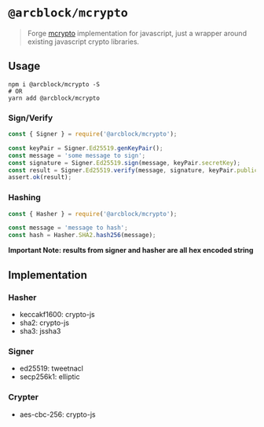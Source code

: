 # `@arcblock/mcrypto`

> Forge [mcrypto](https://github.com/ArcBlock/mcrypto) implementation for javascript, just a wrapper around existing javascript crypto libraries.

## Usage

```shell
npm i @arcblock/mcrypto -S
# OR
yarn add @arcblock/mcrypto
```

### Sign/Verify

```javascript
const { Signer } = require('@arcblock/mcrypto');

const keyPair = Signer.Ed25519.genKeyPair();
const message = 'some message to sign';
const signature = Signer.Ed25519.sign(message, keyPair.secretKey);
const result = Signer.Ed25519.verify(message, signature, keyPair.publicKey);
assert.ok(result);
```

### Hashing

```javascript
const { Hasher } = require('@arcblock/mcrypto');

const message = 'message to hash';
const hash = Hasher.SHA2.hash256(message);
```

**Important Note: results from signer and hasher are all hex encoded string**

## Implementation

### Hasher

- keccakf1600: crypto-js
- sha2: crypto-js
- sha3: jssha3

### Signer

- ed25519: tweetnacl
- secp256k1: elliptic

### Crypter

- aes-cbc-256: crypto-js
